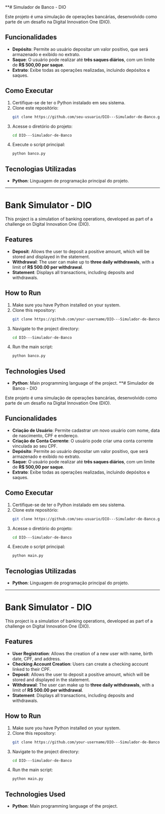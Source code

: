 **# Simulador de Banco - DIO

Este projeto é uma simulação de operações bancárias, desenvolvido como parte de um desafio na Digital Innovation One (DIO). 

## Funcionalidades

- **Depósito**: Permite ao usuário depositar um valor positivo, que será armazenado e exibido no extrato.
- **Saque**: O usuário pode realizar até **três saques diários**, com um limite de **R$ 500,00 por saque**.
- **Extrato**: Exibe todas as operações realizadas, incluindo depósitos e saques.

## Como Executar

1. Certifique-se de ter o Python instalado em seu sistema.
2. Clone este repositório:
   ```sh
   git clone https://github.com/seu-usuario/DIO---Simulador-de-Banco.git
   ```
3. Acesse o diretório do projeto:
   ```sh
   cd DIO---Simulador-de-Banco
   ```
4. Execute o script principal:
   ```sh
   python banco.py
   ```

## Tecnologias Utilizadas

- **Python**: Linguagem de programação principal do projeto.

---

# Bank Simulator - DIO

This project is a simulation of banking operations, developed as part of a challenge on Digital Innovation One (DIO).

## Features

- **Deposit**: Allows the user to deposit a positive amount, which will be stored and displayed in the statement.
- **Withdrawal**: The user can make up to **three daily withdrawals**, with a limit of **R$ 500.00 per withdrawal**.
- **Statement**: Displays all transactions, including deposits and withdrawals.

## How to Run

1. Make sure you have Python installed on your system.
2. Clone this repository:
   ```sh
   git clone https://github.com/your-username/DIO---Simulador-de-Banco.git
   ```
3. Navigate to the project directory:
   ```sh
   cd DIO---Simulador-de-Banco
   ```
4. Run the main script:
   ```sh
   python banco.py
   ```

## Technologies Used

- **Python**: Main programming language of the project.
**# Simulador de Banco - DIO

Este projeto é uma simulação de operações bancárias, desenvolvido como parte de um desafio na Digital Innovation One (DIO). 

## Funcionalidades

- **Criação de Usuário**: Permite cadastrar um novo usuário com nome, data de nascimento, CPF e endereço.
- **Criação de Conta Corrente**: O usuário pode criar uma conta corrente vinculada ao seu CPF.
- **Depósito**: Permite ao usuário depositar um valor positivo, que será armazenado e exibido no extrato.
- **Saque**: O usuário pode realizar até **três saques diários**, com um limite de **R$ 500,00 por saque**.
- **Extrato**: Exibe todas as operações realizadas, incluindo depósitos e saques.

## Como Executar

1. Certifique-se de ter o Python instalado em seu sistema.
2. Clone este repositório:
   ```sh
   git clone https://github.com/seu-usuario/DIO---Simulador-de-Banco.git
   ```
3. Acesse o diretório do projeto:
   ```sh
   cd DIO---Simulador-de-Banco
   ```
4. Execute o script principal:
   ```sh
   python main.py
   ```

## Tecnologias Utilizadas

- **Python**: Linguagem de programação principal do projeto.

---

# Bank Simulator - DIO

This project is a simulation of banking operations, developed as part of a challenge on Digital Innovation One (DIO).

## Features

- **User Registration**: Allows the creation of a new user with name, birth date, CPF, and address.
- **Checking Account Creation**: Users can create a checking account linked to their CPF.
- **Deposit**: Allows the user to deposit a positive amount, which will be stored and displayed in the statement.
- **Withdrawal**: The user can make up to **three daily withdrawals**, with a limit of **R$ 500.00 per withdrawal**.
- **Statement**: Displays all transactions, including deposits and withdrawals.

## How to Run

1. Make sure you have Python installed on your system.
2. Clone this repository:
   ```sh
   git clone https://github.com/your-username/DIO---Simulador-de-Banco.git
   ```
3. Navigate to the project directory:
   ```sh
   cd DIO---Simulador-de-Banco
   ```
4. Run the main script:
   ```sh
   python main.py
   ```

## Technologies Used

- **Python**: Main programming language of the project.

